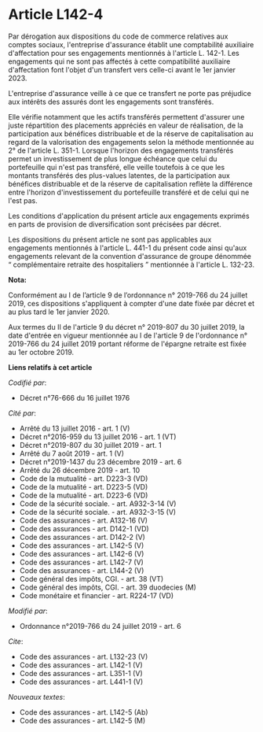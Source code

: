 # Article L142-4

Par dérogation aux dispositions du code de commerce relatives aux comptes sociaux, l'entreprise d'assurance établit une
comptabilité auxiliaire d'affectation pour ses engagements mentionnés à l'article L. 142-1. Les engagements qui ne sont pas
affectés à cette compatibilité auxiliaire d'affectation font l'objet d'un transfert vers celle-ci avant le 1er janvier 2023. 

L'entreprise d'assurance veille à ce que ce transfert ne porte pas préjudice aux intérêts des assurés dont les engagements
sont transférés. 

Elle vérifie notamment que les actifs transférés permettent d'assurer une juste répartition des placements appréciés en
valeur de réalisation, de la participation aux bénéfices distribuable et de la réserve de capitalisation au regard de la
valorisation des engagements selon la méthode mentionnée au 2° de l'article L. 351-1. Lorsque l'horizon des engagements
transférés permet un investissement de plus longue échéance que celui du portefeuille qui n'est pas transféré, elle veille
toutefois à ce que les montants transférés des plus-values latentes, de la participation aux bénéfices distribuable et de la
réserve de capitalisation reflète la différence entre l'horizon d'investissement du portefeuille transféré et de celui qui ne
l'est pas. 

Les conditions d'application du présent article aux engagements exprimés en parts de provision de diversification sont
précisées par décret. 

Les dispositions du présent article ne sont pas applicables aux engagements mentionnés à l'article L. 441-1 du présent code
ainsi qu'aux engagements relevant de la convention d'assurance de groupe dénommée “ complémentaire retraite des hospitaliers
” mentionnée à l'article L. 132-23.

**Nota:**

Conformément au I de l’article 9 de l’ordonnance n° 2019-766 du 24 juillet 2019, ces dispositions s'appliquent à compter
d'une date fixée par décret et au plus tard le 1er janvier 2020.

Aux termes du II de l'article 9 du décret n° 2019-807 du 30 juillet 2019, la date d'entrée en vigueur mentionnée au I de
l'article 9 de l'ordonnance n° 2019-766 du 24 juillet 2019 portant réforme de l'épargne retraite est fixée au 1er octobre
2019.

**Liens relatifs à cet article**

_Codifié par_:

  - Décret n°76-666 du 16 juillet 1976

_Cité par_:

  - Arrêté du 13 juillet 2016 - art. 1 (V)
  - Décret n°2016-959 du 13 juillet 2016 - art. 1 (VT)
  - Décret n°2019-807 du 30 juillet 2019 - art. 1
  - Arrêté du 7 août 2019 - art. 1 (V)
  - Décret n°2019-1437 du 23 décembre 2019 - art. 6
  - Arrêté du 26 décembre 2019 - art. 10
  - Code de la mutualité - art. D223-3 (VD)
  - Code de la mutualité - art. D223-5 (VD)
  - Code de la mutualité - art. D223-6 (VD)
  - Code de la sécurité sociale. - art. A932-3-14 (V)
  - Code de la sécurité sociale. - art. A932-3-15 (V)
  - Code des assurances - art. A132-16 (V)
  - Code des assurances - art. D142-1 (VD)
  - Code des assurances - art. D142-2 (V)
  - Code des assurances - art. L142-5 (V)
  - Code des assurances - art. L142-6 (V)
  - Code des assurances - art. L142-7 (V)
  - Code des assurances - art. L144-2 (V)
  - Code général des impôts, CGI. - art. 38 (VT)
  - Code général des impôts, CGI. - art. 39 duodecies (M)
  - Code monétaire et financier - art. R224-17 (VD)

_Modifié par_:

  - Ordonnance n°2019-766 du 24 juillet 2019 - art. 6

_Cite_:

  - Code des assurances - art. L132-23 (V)
  - Code des assurances - art. L142-1 (V)
  - Code des assurances - art. L351-1 (V)
  - Code des assurances - art. L441-1 (V)

_Nouveaux textes_:

  - Code des assurances - art. L142-5 (Ab)
  - Code des assurances - art. L142-5 (M)
